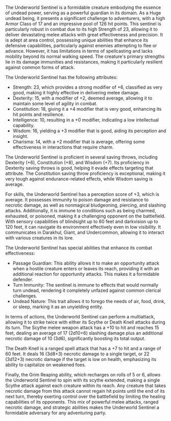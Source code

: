 The Underworld Sentinel is a formidable creature embodying the essence of undead power, serving as a powerful guardian in its domain. As a Huge undead being, it presents a significant challenge to adventurers, with a high Armor Class of 17 and an impressive pool of 126 hit points. This sentinel is particularly robust in combat due to its high Strength of 23, allowing it to deliver devastating melee attacks with great effectiveness and precision. It is adept at area control, possessing unique abilities that enhance its defensive capabilities, particularly against enemies attempting to flee or advance. However, it has limitations in terms of spellcasting and lacks mobility beyond its normal walking speed. The creature's primary strengths lie in its damage immunities and resistances, making it particularly resilient against common forms of attack. 

The Underworld Sentinel has the following attributes: 
- Strength: 23, which provides a strong modifier of +6, classified as very good, making it highly effective in delivering melee damage.
- Dexterity: 15, with a modifier of +2, deemed average, allowing it to maintain some level of agility in combat.
- Constitution: 18, giving it a +4 modifier that is very good, enhancing its hit points and resilience.
- Intelligence: 10, resulting in a +0 modifier, indicating a low intellectual capability.
- Wisdom: 16, yielding a +3 modifier that is good, aiding its perception and insight.
- Charisma: 14, with a +2 modifier that is average, offering some effectiveness in interactions that require charm.

The Underworld Sentinel is proficient in several saving throws, including Dexterity (+6), Constitution (+8), and Wisdom (+7). Its proficiency in Dexterity saving throws is good, helping it evade effects targeting that attribute. The Constitution saving throw proficiency is exceptional, making it very tough against endurance-related effects, while Wisdom saving is average.

For skills, the Underworld Sentinel has a perception score of +3, which is average. It possesses immunity to poison damage and resistance to necrotic damage, as well as nonmagical bludgeoning, piercing, and slashing attacks. Additionally, it is immune to conditions such as being charmed, exhausted, or poisoned, making it a challenging opponent on the battlefield. With sensory capabilities of blindsight up to 60 feet and darkvision up to 120 feet, it can navigate its environment effectively even in low visibility. It communicates in Darakhul, Giant, and Undercommon, allowing it to interact with various creatures in its lore.

The Underworld Sentinel has special abilities that enhance its combat effectiveness:
- Passage Guardian: This ability allows it to make an opportunity attack when a hostile creature enters or leaves its reach, providing it with an additional reaction for opportunity attacks. This makes it a formidable defender.
- Turn Immunity: The sentinel is immune to effects that would normally turn undead, rendering it completely unfazed against common clerical challenges.
- Undead Nature: This trait allows it to forego the needs of air, food, drink, or sleep, marking it as an unyielding entity.

In terms of actions, the Underworld Sentinel can perform a multiattack, allowing it to strike twice with either its Scythe or Death Knell attacks during its turn. The Scythe melee weapon attack has a +10 to hit and reaches 15 feet, dealing an average of 17 (2d10+6) slashing damage plus an additional necrotic damage of 10 (3d6), significantly boosting its total output. 

The Death Knell is a ranged spell attack that has a +7 to hit and a range of 60 feet. It deals 16 (3d8+3) necrotic damage to a single target, or 22 (3d12+3) necrotic damage if the target is low on health, emphasizing its ability to capitalize on weakened foes.

Finally, the Grim Reaping ability, which recharges on rolls of 5 or 6, allows the Underworld Sentinel to spin with its scythe extended, making a single Scythe attack against each creature within its reach. Any creature that takes necrotic damage from this attack cannot regain hit points until the end of its next turn, thereby exerting control over the battlefield by limiting the healing capabilities of its opponents. This mix of powerful melee attacks, ranged necrotic damage, and strategic abilities makes the Underworld Sentinel a formidable adversary for any adventuring party.